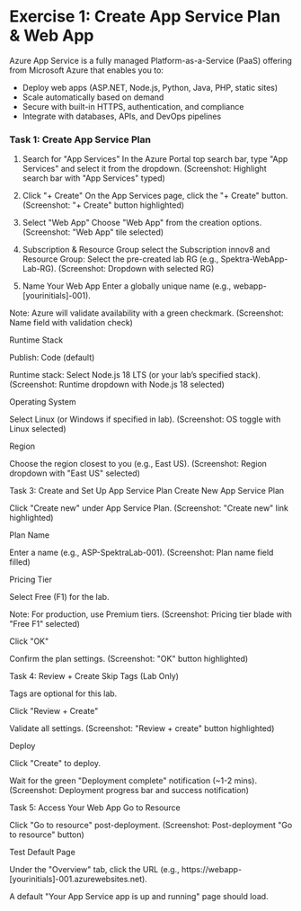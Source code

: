 # Exercise 1: Create App Service Plan & Web App
Azure App Service is a fully managed Platform-as-a-Service (PaaS) offering from Microsoft Azure that enables you to:
- Deploy web apps (ASP.NET, Node.js, Python, Java, PHP, static sites)
- Scale automatically based on demand
- Secure with built-in HTTPS, authentication, and compliance
- Integrate with databases, APIs, and DevOps pipelines

### **Task 1: Create App Service Plan**
1. Search for "App Services" In the Azure Portal top search bar, type "App Services" and select it from the dropdown.
(Screenshot: Highlight search bar with "App Services" typed)

1. Click "+ Create" On the App Services page, click the "+ Create" button.
(Screenshot: "+ Create" button highlighted)

1. Select "Web App" Choose "Web App" from the creation options.
(Screenshot: "Web App" tile selected)

1. Subscription & Resource Group select the Subscription innov8 and Resource Group: Select the pre-created lab RG (e.g., Spektra-WebApp-Lab-RG).
(Screenshot: Dropdown with selected RG)

1. Name Your Web App Enter a globally unique name (e.g., webapp-[yourinitials]-001).

Note: Azure will validate availability with a green checkmark.
(Screenshot: Name field with validation check)

Runtime Stack

Publish: Code (default)

Runtime stack: Select Node.js 18 LTS (or your lab’s specified stack).
(Screenshot: Runtime dropdown with Node.js 18 selected)

Operating System

Select Linux (or Windows if specified in lab).
(Screenshot: OS toggle with Linux selected)

Region

Choose the region closest to you (e.g., East US).
(Screenshot: Region dropdown with "East US" selected)

Task 3: Create and Set Up App Service Plan
Create New App Service Plan

Click "Create new" under App Service Plan.
(Screenshot: "Create new" link highlighted)

Plan Name

Enter a name (e.g., ASP-SpektraLab-001).
(Screenshot: Plan name field filled)

Pricing Tier

Select Free (F1) for the lab.

Note: For production, use Premium tiers.
(Screenshot: Pricing tier blade with "Free F1" selected)

Click "OK"

Confirm the plan settings.
(Screenshot: "OK" button highlighted)

Task 4: Review + Create
Skip Tags (Lab Only)

Tags are optional for this lab.

Click "Review + Create"

Validate all settings.
(Screenshot: "Review + create" button highlighted)

Deploy

Click "Create" to deploy.

Wait for the green "Deployment complete" notification (~1-2 mins).
(Screenshot: Deployment progress bar and success notification)

Task 5: Access Your Web App
Go to Resource

Click "Go to resource" post-deployment.
(Screenshot: Post-deployment "Go to resource" button)

Test Default Page

Under the "Overview" tab, click the URL (e.g., https://webapp-[yourinitials]-001.azurewebsites.net).

A default "Your App Service app is up and running" page should load.
